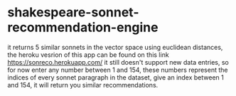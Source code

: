 # shakespeare-sonnet-recommendation-engine
it returns 5 similar sonnets in the vector space using euclidean distances,
the heroku vesrion of this app can be found on this link https://sonreco.herokuapp.com/
it still doesn't support new data entries, so for now enter any number between 1 and 154, these numbers represent the indices of every 
sonnet paragraph in the dataset, 
give an index between 1 and 154, it will return you similar recommendations.
